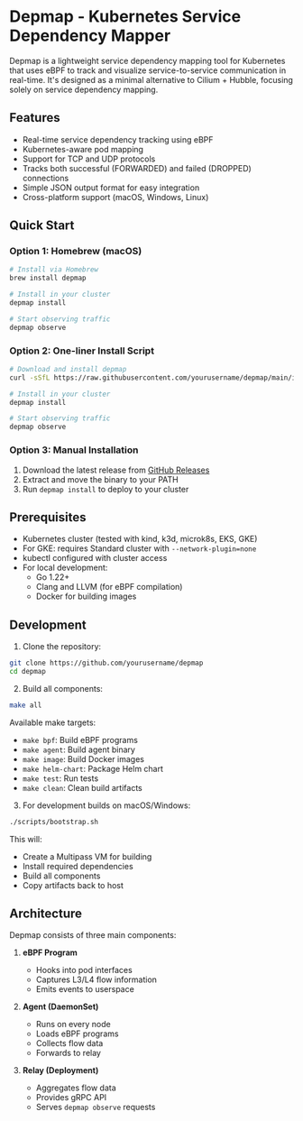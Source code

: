 # Depmap - Kubernetes Service Dependency Mapper

Depmap is a lightweight service dependency mapping tool for Kubernetes that uses eBPF to track and visualize service-to-service communication in real-time. It's designed as a minimal alternative to Cilium + Hubble, focusing solely on service dependency mapping.

## Features

- Real-time service dependency tracking using eBPF
- Kubernetes-aware pod mapping
- Support for TCP and UDP protocols
- Tracks both successful (FORWARDED) and failed (DROPPED) connections
- Simple JSON output format for easy integration
- Cross-platform support (macOS, Windows, Linux)

## Quick Start

### Option 1: Homebrew (macOS)

```bash
# Install via Homebrew
brew install depmap

# Install in your cluster
depmap install

# Start observing traffic
depmap observe
```

### Option 2: One-liner Install Script

```bash
# Download and install depmap
curl -sSfL https://raw.githubusercontent.com/yourusername/depmap/main/install.sh | bash

# Install in your cluster
depmap install

# Start observing traffic
depmap observe
```

### Option 3: Manual Installation

1. Download the latest release from [GitHub Releases](https://github.com/yourusername/depmap/releases)
2. Extract and move the binary to your PATH
3. Run `depmap install` to deploy to your cluster

## Prerequisites

- Kubernetes cluster (tested with kind, k3d, microk8s, EKS, GKE)
- For GKE: requires Standard cluster with `--network-plugin=none`
- kubectl configured with cluster access
- For local development:
  - Go 1.22+
  - Clang and LLVM (for eBPF compilation)
  - Docker for building images

## Development

1. Clone the repository:
```bash
git clone https://github.com/yourusername/depmap
cd depmap
```

2. Build all components:
```bash
make all
```

Available make targets:
- `make bpf`: Build eBPF programs
- `make agent`: Build agent binary
- `make image`: Build Docker images
- `make helm-chart`: Package Helm chart
- `make test`: Run tests
- `make clean`: Clean build artifacts

3. For development builds on macOS/Windows:
```bash
./scripts/bootstrap.sh
```
This will:
- Create a Multipass VM for building
- Install required dependencies
- Build all components
- Copy artifacts back to host

## Architecture

Depmap consists of three main components:

1. **eBPF Program**
   - Hooks into pod interfaces
   - Captures L3/L4 flow information
   - Emits events to userspace

2. **Agent (DaemonSet)**
   - Runs on every node
   - Loads eBPF programs
   - Collects flow data
   - Forwards to relay

3. **Relay (Deployment)**
   - Aggregates flow data
   - Provides gRPC API
   - Serves `depmap observe` requests
